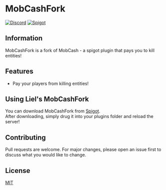 # MobCashFork

[![Discord](https://img.shields.io/discord/416652224505184276?color=%235865F2&label=Join%20My%20Discord)](https://discord.gg/NzgBrqR)
[![Spigot](https://img.shields.io/badge/dynamic/json?color=yellow&label=Check%20it%20on%20Spigot&query=downloads&suffix=%20Downloads&url=https%3A%2F%2Fapi.spiget.org%2Fv2%2Fresources%2F84100)](https://www.spigotmc.org/resources/84100/)

## Information

MobCashFork is a fork of MobCash - a spigot plugin that pays you to kill entities!

## Features
* Pay your players from killing entities!

## Using Liel's MobCashFork
You can download MobCashFork from [Spigot](https://www.spigotmc.org/resources/mobcash-fork.84100/).
<br>After downloading, simply drug it into your plugins folder and reload the server!

## Contributing
Pull requests are welcome. For major changes, please open an issue first to discuss what you would like to change.

## License
[MIT](https://choosealicense.com/licenses/mit/)
